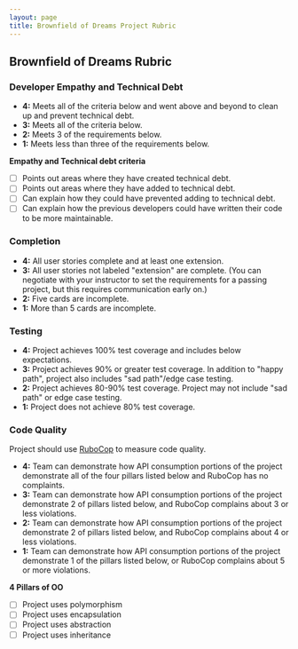 ```yaml
---
layout: page
title: Brownfield of Dreams Project Rubric
---
```


## Brownfield of Dreams Rubric

### Developer Empathy and Technical Debt

- **4:** Meets all of the criteria below and went above and beyond to clean up and prevent technical debt.
- **3:** Meets all of the criteria below.
- **2:** Meets 3 of the requirements below.
- **1:** Meets less than three of the requirements below.

**Empathy and Technical debt criteria**
- [ ] Points out areas where they have created technical debt.
- [ ] Points out areas where they have added to technical debt.
- [ ] Can explain how they could have prevented adding to technical debt.
- [ ] Can explain how the previous developers could have written their code to be more maintainable.

### Completion

- **4:** All user stories complete and at least one extension.
- **3:** All user stories not labeled "extension" are complete. (You can negotiate with your instructor to set the requirements for a passing project, but this requires communication early on.)
- **2:** Five cards are incomplete.
- **1:** More than 5 cards are incomplete.

### Testing

* **4:** Project achieves 100% test coverage and includes below expectations.
* **3:** Project achieves 90% or greater test coverage. In addition to "happy path", project also includes "sad path"/edge case testing.
* **2:** Project achieves 80-90% test coverage. Project may not include "sad path" or edge case testing.
* **1:** Project does not achieve 80% test coverage.

### Code Quality

Project should use [RuboCop](https://github.com/rubocop-hq/rubocop) to measure code quality.

- **4:** Team can demonstrate how API consumption portions of the project demonstrate all of the four pillars listed below and RuboCop has no complaints.
- **3:** Team can demonstrate how API consumption portions of the project demonstrate 2 of pillars listed below, and RuboCop complains about 3 or less violations.
- **2:** Team can demonstrate how API consumption portions of the project demonstrate 2 of pillars listed below, and RuboCop complains about 4 or less violations.
- **1:** Team can demonstrate how API consumption portions of the project demonstrate 1 of the pillars listed below, or RuboCop complains about 5 or more violations.

**4 Pillars of OO**

- [ ] Project uses polymorphism
- [ ] Project uses encapsulation
- [ ] Project uses abstraction
- [ ] Project uses inheritance
